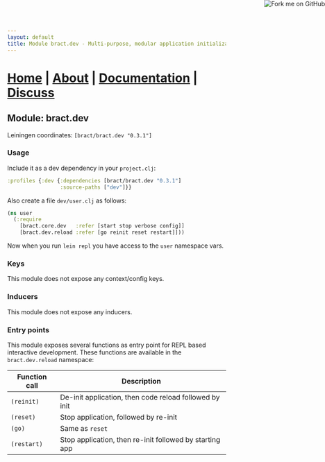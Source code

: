 ```yaml
---
layout: default
title: Module bract.dev - Multi-purpose, modular application initialization framework for Clojure
---
```

# [Home](/) | [About](/about.html) | [Documentation](/documentation.html) | [Discuss](/discuss.html)

## Module: bract.dev

Leiningen coordinates: `[bract/bract.dev "0.3.1"]`


### Usage

Include it as a dev dependency in your `project.clj`:

```clojure
:profiles {:dev {:dependencies [bract/bract.dev "0.3.1"]
                 :source-paths ["dev"]}}
```

Also create a file `dev/user.clj` as follows:

```clojure
(ns user
  (:require
    [bract.core.dev   :refer [start stop verbose config]]
    [bract.dev.reload :refer [go reinit reset restart]]))
```

Now when you run `lein repl` you have access to the `user` namespace vars.


### Keys

This module does not expose any context/config keys.


### Inducers

This module does not expose any inducers.


### Entry points

This module exposes several functions as entry point for REPL based interactive development. These functions are
available in the `bract.dev.reload` namespace:

| Function call | Description |
|---------------|-------------|
| `(reinit)`    | De-init application, then code reload followed by init |
| `(reset)`     | Stop application, followed by re-init |
| `(go)`        | Same as `reset` |
| `(restart)`   | Stop application, then re-init followed by starting app |

<a href='https://github.com/bract'><img style='position: absolute; top: 0; right: 0; border: 0;' src='https://camo.githubusercontent.com/652c5b9acfaddf3a9c326fa6bde407b87f7be0f4/68747470733a2f2f73332e616d617a6f6e6177732e636f6d2f6769746875622f726962626f6e732f666f726b6d655f72696768745f6f72616e67655f6666373630302e706e67' alt='Fork me on GitHub' data-canonical-src='https://s3.amazonaws.com/github/ribbons/forkme_right_orange_ff7600.png'></a>
